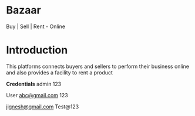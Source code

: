 
# Bazaar
 Buy | Sell | Rent - Online 
	
	
# **Introduction**
This platforms connects buyers and sellers to perform their business online and also provides a facility to rent a product


**Credentials**
admin 
123

User
abc@gmail.com
123

jignesh@gmail.com
Test@123
